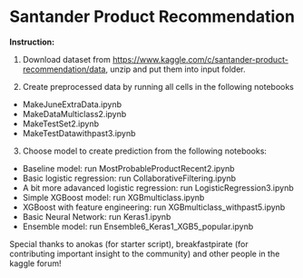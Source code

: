 # Santander Product Recommendation


**Instruction:**

1. Download dataset from https://www.kaggle.com/c/santander-product-recommendation/data, unzip and put them into input folder.

2. Create preprocessed data by running all cells in the following notebooks
  - MakeJuneExtraData.ipynb 
  - MakeDataMulticlass2.ipynb
  - MakeTestSet2.ipynb
  - MakeTestDatawithpast3.ipynb
  
3. Choose model to create prediction from the following notebooks:
  - Baseline model: run MostProbableProductRecent2.ipynb
  - Basic logistic regression: run CollaborativeFiltering.ipynb
  - A bit more adavanced logistic regression: run LogisticRegression3.ipynb
  - Simple XGBoost model: run XGBmulticlass.ipynb
  - XGBoost with feature engineering: run XGBmulticlass_withpast5.ipynb
  - Basic Neural Network: run Keras1.ipynb
  - Ensemble model: run Ensemble6_Keras1_XGB5_popular.ipynb

Special thanks to anokas (for starter script), breakfastpirate (for contributing important insight to the community) and other people in the kaggle forum!
